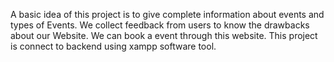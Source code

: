 A basic idea of this project is to give complete information about events and types of Events. We collect feedback from users to know the drawbacks about our Website. We can book a event through this website. This project is connect to backend using xampp  software tool. 
